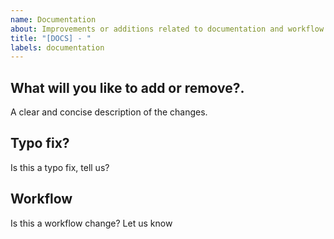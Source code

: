 ```yaml
---
name: Documentation
about: Improvements or additions related to documentation and workflow
title: "[DOCS] - "
labels: documentation
---
```


## What will you like to add or remove?.
A clear and concise description of the changes.

## Typo fix?
Is this a typo fix, tell us? 

## Workflow
Is this a workflow change? Let us know